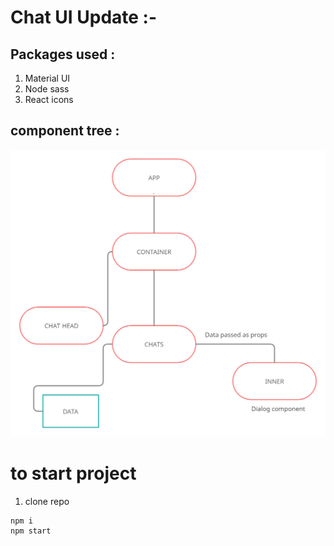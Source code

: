 # Chat UI Update :-

## Packages used :

1. Material UI
2. Node sass
3. React icons

## component tree :

<img src="./public/tree.png" />

# to start project

1. clone repo

```
npm i
npm start

```

